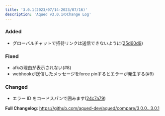 ```yaml
---
title: '3.0.1(2023/07/14-2023/07/16)'
description: 'Aqued v3.0.1のChange Log'
---
```

### Added
- グローバルチャットで招待リンクは送信できないように([25d60d9](https://github.com/aqued-dev/aqued/commit/25d60d9523dd2753292e43df563580fc47771f45))
### Fixed
- afkの理由が表示されない(#8)
- webhookが送信したメッセージをforce pinするとエラーが発生する(#9)

### Changed
- エラー ID をコードスパンで囲みます([24c7a79](https://github.com/aqued-dev/aqued/commit/24c7a79943b4a216d1c6c1ce57e6ce15439db5b6))

**Full Changelog**: https://github.com/aqued-dev/aqued/compare/3.0.0...3.0.1